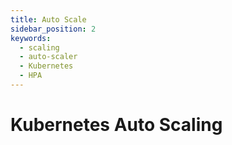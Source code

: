 ```yaml
---
title: Auto Scale
sidebar_position: 2
keywords:
  - scaling
  - auto-scaler
  - Kubernetes
  - HPA
---
```


# Kubernetes Auto Scaling
